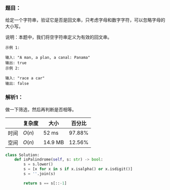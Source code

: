 ### 题目：
给定一个字符串，验证它是否是回文串，只考虑字母和数字字符，可以忽略字母的大小写。

说明：本题中，我们将空字符串定义为有效的回文串。
```
示例 1:

输入: "A man, a plan, a canal: Panama"
输出: true
示例 2:

输入: "race a car"
输出: false
```

### 解析1：
做一下筛选，然后再判断是否相等。

|  |复杂度|大小|百分比|
|--|--|--|--|
|时间|$O(n)$|52 ms|97.88%|
|空间|$O(n)$|14.9 MB|12.56%|

```python
class Solution:
    def isPalindrome(self, s: str) -> bool:
        s = s.lower()
        s = [x for x in s if x.isalpha() or x.isdigit()]
        s = ''.join(s)
        
        return s == s[::-1]
```